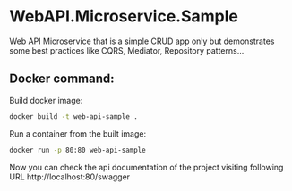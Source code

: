 # WebAPI.Microservice.Sample
Web API Microservice that is a simple CRUD app only but demonstrates some best practices like CQRS, Mediator, Repository patterns...

## Docker command:

Build docker image:
```bash
docker build -t web-api-sample .
```

Run a container from the built image:
```bash
docker run -p 80:80 web-api-sample
```
Now you can check the api documentation of the project visiting following URL
http://localhost:80/swagger
